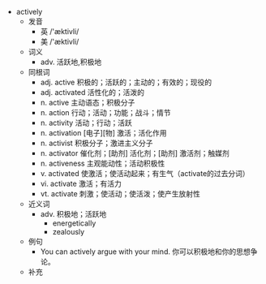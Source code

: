 - actively
  - 发音
    - 英 /'æktivli/
    - 美 /'æktivli/
  - 词义
    - adv. 活跃地,积极地
  - 同根词
    - adj. active 积极的；活跃的；主动的；有效的；现役的
    - adj. activated 活性化的；活泼的
    - n. active 主动语态；积极分子
    - n. action 行动；活动；功能；战斗；情节
    - n. activity 活动；行动；活跃
    - n. activation [电子][物] 激活；活化作用
    - n. activist 积极分子；激进主义分子
    - n. activator 催化剂；[助剂] 活化剂；[助剂] 激活剂；触媒剂
    - n. activeness 主观能动性；活动积极性
    - v. activated 使激活；使活动起来；有生气（activate的过去分词）
    - vi. activate 激活；有活力
    - vt. activate 刺激；使活动；使活泼；使产生放射性
  - 近义词
    - adv. 积极地；活跃地
      - energetically
      - zealously
  - 例句
    - You can actively argue with your mind. 你可以积极地和你的思想争论。
  - 补充